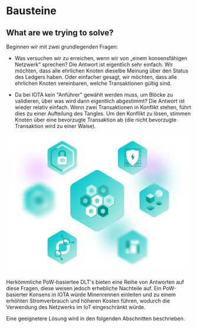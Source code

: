 # Bausteine

## What are we trying to solve?

Beginnen wir mit zwei grundlegenden Fragen:

- Was versuchen wir zu erreichen, wenn wir von „einem konsensfähigen Netzwerk“ sprechen?
Die Antwort ist eigentlich sehr einfach. Wir möchten, dass alle ehrlichen Knoten dieselbe Meinung über den Status des Ledgers haben. Oder einfacher gesagt, wir möchten, dass alle ehrlichen Knoten vereinbaren, welche Transaktionen gültig sind.

- Da bei IOTA kein "Anführer" gewählt werden muss, um Blöcke zu validieren, über was wird dann eigentlich abgestimmt?
Die Antwort ist wieder relativ einfach. Wenn zwei Transaktionen in Konflikt stehen, führt dies zu einer Aufteilung des Tangles. Um den Konflikt zu lösen, stimmen Knoten über eine bevorzugte Transaktion ab (die nicht bevorzugte Transaktion wird zu einer Waise).

![04_the_modules](assets/04_the_modules.png)

Herkömmliche PoW-basiertee DLT's bieten eine Reihe von Antworten auf diese Fragen, diese weisen jedoch erhebliche Nachteile auf. Ein PoW-basierter Konsens in IOTA würde Minenrennen einleiten und zu einem erhöhten Stromverbrauch und höheren Kosten führen, wodurch die Verwendung des Netzwerks im IoT eingeschränkt würde.

Eine geeignetere Lösung wird in den folgenden Abschnitten beschrieben.
